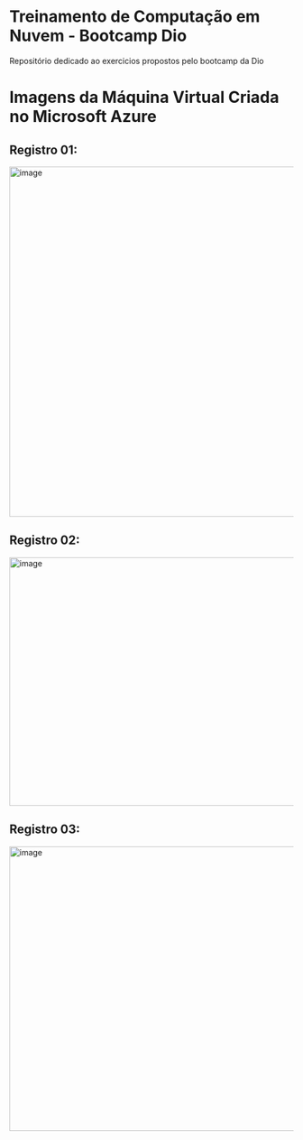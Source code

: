 # Treinamento de Computação em Nuvem - Bootcamp Dio
Repositório dedicado ao exercicios propostos pelo bootcamp da Dio

# Imagens da Máquina Virtual Criada no Microsoft Azure
## Registro 01:
<img width="1262" height="620" alt="image" src="https://github.com/user-attachments/assets/2cdcca90-4b79-4b60-b883-2ce424a36b83" />

## Registro 02:
<img width="1022" height="440" alt="image" src="https://github.com/user-attachments/assets/6f36122b-c6bc-4af6-b1a2-903faa93cbd0" />

## Registro 03:
<img width="1020" height="504" alt="image" src="https://github.com/user-attachments/assets/e9e4ce6d-8294-486b-bb2d-36fbd40a004b" />


